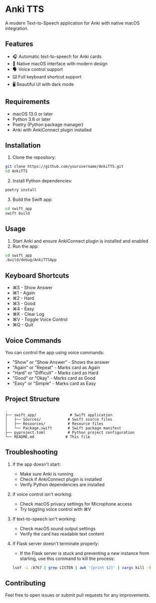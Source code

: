 # Anki TTS

A modern Text-to-Speech application for Anki with native macOS integration.

## Features

- 🎧 Automatic text-to-speech for Anki cards
- 🎯 Native macOS interface with modern design
- 🗣️ Voice control support
- ⌨️ Full keyboard shortcut support
- 🖥️ Beautiful UI with dark mode

## Requirements

- macOS 13.0 or later
- Python 3.8 or later
- Poetry (Python package manager)
- Anki with AnkiConnect plugin installed

## Installation

1. Clone the repository:
```bash
git clone https://github.com/yourusername/AnkiTTS.git
cd AnkiTTS
```

2. Install Python dependencies:
```bash
poetry install
```

3. Build the Swift app:
```bash
cd swift_app
swift build
```

## Usage

1. Start Anki and ensure AnkiConnect plugin is installed and enabled
2. Run the app:
```bash
cd swift_app
.build/debug/AnkiTTSApp
```

## Keyboard Shortcuts

- ⌘S - Show Answer
- ⌘1 - Again
- ⌘2 - Hard
- ⌘3 - Good
- ⌘4 - Easy
- ⌘K - Clear Log
- ⌘V - Toggle Voice Control
- ⌘Q - Quit

## Voice Commands

You can control the app using voice commands:
- "Show" or "Show Answer" - Shows the answer
- "Again" or "Repeat" - Marks card as Again
- "Hard" or "Difficult" - Marks card as Hard
- "Good" or "Okay" - Marks card as Good
- "Easy" or "Simple" - Marks card as Easy

## Project Structure

```
.
├── swift_app/               # Swift application
│   ├── Sources/            # Swift source files
│   ├── Resources/          # Resource files
│   └── Package.swift       # Swift package manifest
├── pyproject.toml          # Python project configuration
└── README.md              # This file
```

## Troubleshooting

1. If the app doesn't start:
   - Make sure Anki is running
   - Check if AnkiConnect plugin is installed
   - Verify Python dependencies are installed

2. If voice control isn't working:
   - Check macOS privacy settings for Microphone access
   - Try toggling voice control with ⌘V

3. If text-to-speech isn't working:
   - Check macOS sound output settings
   - Verify the card has readable text content

4. If Flask server doesn't terminate properly:
   - If the Flask server is stuck and preventing a new instance from starting, use this command to kill the process:
   ```bash
   lsof -i :8767 | grep LISTEN | awk '{print $2}' | xargs kill -9
   ```

## Contributing

Feel free to open issues or submit pull requests for any improvements. 